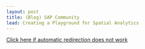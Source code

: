 ```yaml
---
layout: post
title: (Blog) SAP Community
lead: Creating a Playground for Spatial Analytics
---
```


<a href = 'https://community.sap.com/t5/technology-blogs-by-sap/creating-a-playground-for-spatial-analytics/ba-p/13495572'>
    Click here if automatic redirection does not work
</a>

<script type='text/javascript'>
    location.href = 'https://community.sap.com/t5/technology-blogs-by-sap/creating-a-playground-for-spatial-analytics/ba-p/13495572';
</script>
